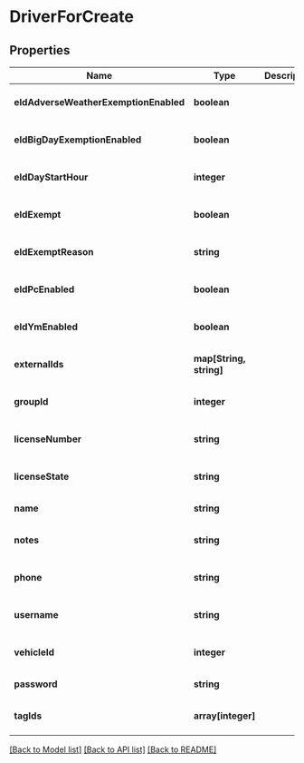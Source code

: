 # DriverForCreate

## Properties
Name | Type | Description | Notes
------------ | ------------- | ------------- | -------------
**eldAdverseWeatherExemptionEnabled** | **boolean** |  | [optional] [default to null]
**eldBigDayExemptionEnabled** | **boolean** |  | [optional] [default to null]
**eldDayStartHour** | **integer** |  | [optional] [default to null]
**eldExempt** | **boolean** |  | [optional] [default to null]
**eldExemptReason** | **string** |  | [optional] [default to null]
**eldPcEnabled** | **boolean** |  | [optional] [default to false]
**eldYmEnabled** | **boolean** |  | [optional] [default to false]
**externalIds** | **map[String, string]** |  | [optional] [default to null]
**groupId** | **integer** |  | [optional] [default to null]
**licenseNumber** | **string** |  | [optional] [default to null]
**licenseState** | **string** |  | [optional] [default to null]
**name** | **string** |  | [default to null]
**notes** | **string** |  | [optional] [default to null]
**phone** | **string** |  | [optional] [default to null]
**username** | **string** |  | [optional] [default to null]
**vehicleId** | **integer** |  | [optional] [default to null]
**password** | **string** |  | [default to null]
**tagIds** | **array[integer]** |  | [optional] [default to null]

[[Back to Model list]](../README.md#documentation-for-models) [[Back to API list]](../README.md#documentation-for-api-endpoints) [[Back to README]](../README.md)



